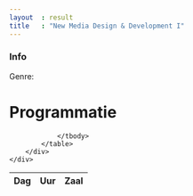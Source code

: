 ```yaml
---
layout  : result
title   : "New Media Design & Development I"
---
```


<div class="">
	<div class="col-md-12 well">
		<div class="col-md-12" id="title">	</div>
		<div class="col-md-4" id="poster">	</div>
		<div class="col-md-8" id="info"><h3 class="white">Info</h3>	</div>
		<div class="col-md-8" id=""><p class='white' id='genre'>Genre: </p>	</div>
		<div class="col-md-8" id="year">	</div>
		<div class="col-md-8" id="director">	</div>
		<div class="col-md-8" id="imdb">	</div>
		<div class="col-md-8" id="site">	</div>
		<div class="col-md-12" id="video"></div>
	</div>
	<div class="col-md-12 well">
	<div class="col-md-12" id=""><h1 class="white">Programmatie</h1></div>
		<div class="col-md-12" id="plaats">	</div>
		<div class="table-responsive col-md-12">          
  			<table class="table col-md-12">
    			<thead>
      				<tr>
        				<th>Dag</th>
        				<th>Uur</th>
        				<th>Zaal</th>
      				</tr>
    			</thead>
    			<tbody id="programmatie">
				
    			</tbody>
  			</table>
  		</div>
	</div>
</div>